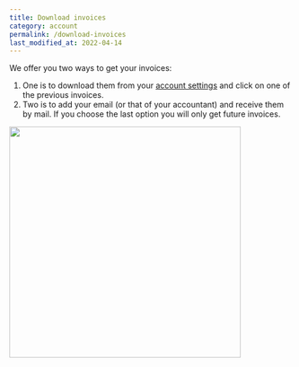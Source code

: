 ```yaml
---
title: Download invoices
category: account
permalink: /download-invoices
last_modified_at: 2022-04-14
---
```


We offer you two ways to get your invoices:

1. One is to download them from your [account settings](https://simpleanalytics.com/account) and click on one of the previous invoices.
1. Two is to add your email (or that of your accountant) and receive them by mail. If you choose the last option you will only get future invoices.

<img class="border" style="width: 412px;" src="/images/account-invoices.png" alt="">
